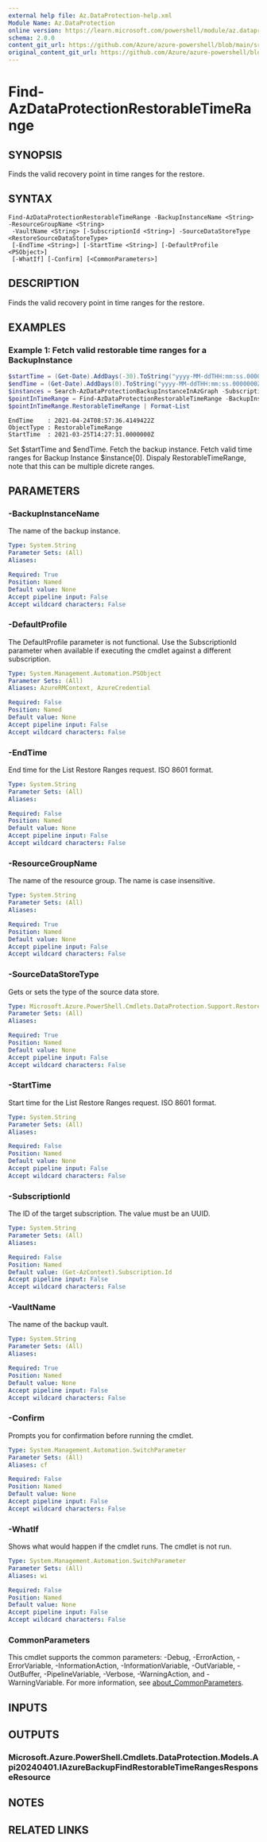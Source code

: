 ```yaml
---
external help file: Az.DataProtection-help.xml
Module Name: Az.DataProtection
online version: https://learn.microsoft.com/powershell/module/az.dataprotection/find-azdataprotectionrestorabletimerange
schema: 2.0.0
content_git_url: https://github.com/Azure/azure-powershell/blob/main/src/DataProtection/DataProtection/help/Find-AzDataProtectionRestorableTimeRange.md
original_content_git_url: https://github.com/Azure/azure-powershell/blob/main/src/DataProtection/DataProtection/help/Find-AzDataProtectionRestorableTimeRange.md
---
```


# Find-AzDataProtectionRestorableTimeRange

## SYNOPSIS
Finds the valid recovery point in time ranges for the restore.

## SYNTAX

```
Find-AzDataProtectionRestorableTimeRange -BackupInstanceName <String> -ResourceGroupName <String>
 -VaultName <String> [-SubscriptionId <String>] -SourceDataStoreType <RestoreSourceDataStoreType>
 [-EndTime <String>] [-StartTime <String>] [-DefaultProfile <PSObject>]
 [-WhatIf] [-Confirm] [<CommonParameters>]
```

## DESCRIPTION
Finds the valid recovery point in time ranges for the restore.

## EXAMPLES

### Example 1: Fetch valid restorable time ranges for a BackupInstance
```powershell
$startTime = (Get-Date).AddDays(-30).ToString("yyyy-MM-ddTHH:mm:ss.0000000Z")
$endTime = (Get-Date).AddDays(0).ToString("yyyy-MM-ddTHH:mm:ss.0000000Z")
$instances = Search-AzDataProtectionBackupInstanceInAzGraph -Subscription "subscriptionId" -DatasourceType AzureBlob -ResourceGroup "rgName" -Vault "vaultName"
$pointInTimeRange = Find-AzDataProtectionRestorableTimeRange -BackupInstanceName $instances[0].BackupInstanceName -ResourceGroupName "rgName" -SubscriptionId "subscriptionId"  -VaultName "vaultName" -SourceDataStoreType OperationalStore -StartTime $startTime -EndTime $endTime
$pointInTimeRange.RestorableTimeRange | Format-List
```

```output
EndTime    : 2021-04-24T08:57:36.4149422Z
ObjectType : RestorableTimeRange
StartTime  : 2021-03-25T14:27:31.0000000Z
```

Set $startTime and $endTime.
Fetch the backup instance.
Fetch valid time ranges for Backup Instance $instance[0].
Dispaly RestorableTimeRange, note that this can be multiple dicrete ranges.

## PARAMETERS

### -BackupInstanceName
The name of the backup instance.

```yaml
Type: System.String
Parameter Sets: (All)
Aliases:

Required: True
Position: Named
Default value: None
Accept pipeline input: False
Accept wildcard characters: False
```

### -DefaultProfile
The DefaultProfile parameter is not functional.
Use the SubscriptionId parameter when available if executing the cmdlet against a different subscription.

```yaml
Type: System.Management.Automation.PSObject
Parameter Sets: (All)
Aliases: AzureRMContext, AzureCredential

Required: False
Position: Named
Default value: None
Accept pipeline input: False
Accept wildcard characters: False
```

### -EndTime
End time for the List Restore Ranges request.
ISO 8601 format.

```yaml
Type: System.String
Parameter Sets: (All)
Aliases:

Required: False
Position: Named
Default value: None
Accept pipeline input: False
Accept wildcard characters: False
```

### -ResourceGroupName
The name of the resource group.
The name is case insensitive.

```yaml
Type: System.String
Parameter Sets: (All)
Aliases:

Required: True
Position: Named
Default value: None
Accept pipeline input: False
Accept wildcard characters: False
```

### -SourceDataStoreType
Gets or sets the type of the source data store.

```yaml
Type: Microsoft.Azure.PowerShell.Cmdlets.DataProtection.Support.RestoreSourceDataStoreType
Parameter Sets: (All)
Aliases:

Required: True
Position: Named
Default value: None
Accept pipeline input: False
Accept wildcard characters: False
```

### -StartTime
Start time for the List Restore Ranges request.
ISO 8601 format.

```yaml
Type: System.String
Parameter Sets: (All)
Aliases:

Required: False
Position: Named
Default value: None
Accept pipeline input: False
Accept wildcard characters: False
```

### -SubscriptionId
The ID of the target subscription.
The value must be an UUID.

```yaml
Type: System.String
Parameter Sets: (All)
Aliases:

Required: False
Position: Named
Default value: (Get-AzContext).Subscription.Id
Accept pipeline input: False
Accept wildcard characters: False
```

### -VaultName
The name of the backup vault.

```yaml
Type: System.String
Parameter Sets: (All)
Aliases:

Required: True
Position: Named
Default value: None
Accept pipeline input: False
Accept wildcard characters: False
```

### -Confirm
Prompts you for confirmation before running the cmdlet.

```yaml
Type: System.Management.Automation.SwitchParameter
Parameter Sets: (All)
Aliases: cf

Required: False
Position: Named
Default value: None
Accept pipeline input: False
Accept wildcard characters: False
```

### -WhatIf
Shows what would happen if the cmdlet runs.
The cmdlet is not run.

```yaml
Type: System.Management.Automation.SwitchParameter
Parameter Sets: (All)
Aliases: wi

Required: False
Position: Named
Default value: None
Accept pipeline input: False
Accept wildcard characters: False
```

### CommonParameters
This cmdlet supports the common parameters: -Debug, -ErrorAction, -ErrorVariable, -InformationAction, -InformationVariable, -OutVariable, -OutBuffer, -PipelineVariable, -Verbose, -WarningAction, and -WarningVariable. For more information, see [about_CommonParameters](http://go.microsoft.com/fwlink/?LinkID=113216).

## INPUTS

## OUTPUTS

### Microsoft.Azure.PowerShell.Cmdlets.DataProtection.Models.Api20240401.IAzureBackupFindRestorableTimeRangesResponseResource

## NOTES

## RELATED LINKS
